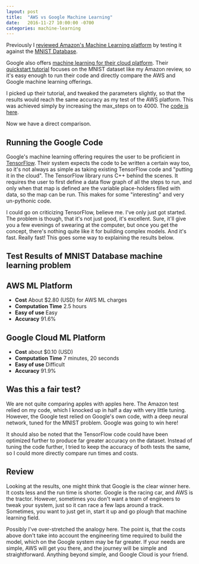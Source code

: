 ```yaml
---
layout: post
title:  "AWS vs Google Machine Learning"
date:   2016-11-27 10:00:00 -0700
categories: machine-learning
---
```


Previously I [reviewed Amazon's Machine Learning platform](http://www.douglas-gibbons.com/machine-learning/2016/11/26/aws-machine-learning.html) by testing it against the [MNIST Database](http://yann.lecun.com/exdb/mnist/).

Google also offers [machine learning for their cloud platform](https://cloud.google.com/products/machine-learning/). Their [quickstart tutorial](https://cloud.google.com/ml/docs/quickstarts/) focuses on the MNIST dataset like my Amazon review, so it's easy enough to run their code and directly compare the AWS and Google machine learning offerings.

I picked up their tutorial, and tweaked the parameters slightly, so that the results would reach the same accuracy as my test of the AWS platform.  This was achieved simply by increasing the max_steps on to 4000. The [code is here](https://github.com/douglas-gibbons/gcloud_ml_mnist).

Now we have a direct comparison.

## Running the Google Code

Google's machine learning offering requires the user to be proficient in [TensorFlow](https://www.tensorflow.org/). Their system expects the code to be written a certain way too, so it's not always as simple as taking existing TensorFlow code and "putting it in the cloud". The TensorFlow library runs C++ behind the scenes. It requires the user to first define a data flow graph of all the steps to run, and only when that map is defined are the variable place-holders filled with data, so the map can be run.  This makes for some "interesting" and very un-pythonic code.

I could go on criticizing TensorFlow, believe me. I've only just got started. The problem is though, that it's not just good, it's excellent. Sure, it'll give you a few evenings of swearing at the computer, but once you get the concept, there's nothing quite like it for building complex models. And it's fast. Really fast!  This goes some way to explaining the results below.


## Test Results of MNIST Database machine learning problem

## AWS ML Platform

* __Cost__ About $2.80 (USD) for AWS ML charges
* __Computation Time__ 2.5 hours
* __Easy of use__ Easy
* __Accuracy__ 91.6%

## Google Cloud ML Platform

* __Cost__ about $0.10 (USD)
* __Computation Time__ 7 minutes, 20 seconds
* __Easy of use__ Difficult
* __Accuracy__ 91.9%

## Was this a fair test?

We are not quite comparing apples with apples here. The Amazon test relied on my code, which I knocked up in half a day with very little tuning. However, the Google test relied on Google's own code, with a deep neural network, tuned for the MNIST problem. Google was going to win here!

It should also be noted that the TensorFlow code could have been optimized further to produce far greater accuracy on the dataset. Instead of tuning the code further, I tried to keep the accuracy of both tests the same, so I could more directly compare run times and costs.

## Review

Looking at the results, one might think that Google is the clear winner here. It costs less and the run time is shorter. Google is the racing car, and AWS is the tractor.  However, sometimes you don't want a team of engineers to tweak your system, just so it can race a few laps around a track. Sometimes, you want to just get in, start it up and go plough that machine learning field.

Possibly I've over-stretched the analogy here. The point is, that the costs above don't take into account the engineering time required to build the model, which on the Google system may be far greater.  If your needs are simple, AWS will get you there, and the journey will be simple and straightforward. Anything beyond simple, and Google Cloud is your friend.

